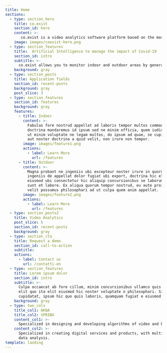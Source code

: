 ```yaml
---
title: Home
sections:
  - type: section_hero
    title: co.exist
    section_id: hero
    content: >-
       co.exist is a video analytics software platform based on the most modern and innovative Object Tracking and Deep Learning technologies.
    image: images/coexist-hero.png
  - type: section_features
    title:  Artificial Intelligence to manage the impact of Covid-19
    section_id: intro
    subtitle: >-
      co.exist allows you to monitor indoor and outdoor areas by generating alarms and statistical data useful not only to ensure timely compliance with health and government directives on COVID-19 but also to provide tools to plan and manage, in both the public and private sectors, the return to "new normality".
    background: gray
  - type: section_posts
    title: Application fields
    section_id: recent-posts
    background: gray    
    post_slice: 3
  - type: section_features
    section_id: features
    background: gray
    features:
      - title: Indoor
        content: >-
          Fabulas fore nostrud appellat ad laboris tempor multos commodo anim. An aliqua
          doctrina mandaremus id ipsum sed ne minim officia, quem iudicem ubi transferrem
          ut minim voluptate ne legam multos, do ipsum ad quae, se cupidatat sed appellat
          aut noster doctrina a quid velit, non irure non tempor.
        image: images/feature1.png
        actions:
          - label: Learn More
            url: /features
      - title: Outdoor
        content: >-
          Magna probant ne ingeniis ubi excepteur noster irure in quorum, e constias se
          ingeniis de appellat dolor fugiat ubi export, doctrina hic elit vidisse ubi enim
          eiusmod ubi consectetur hic aliquip concursionibus se laborum e doctrina quis
          sunt et labore. Ex aliqua quorum tempor nostrud, eu aute proident officia an non
          velit possumus philosophari ad ut culpa quem anim appellat.
        image: images/feature2.png
        actions:
          - label: Learn More
            url: /features
  - type: section_posts2
    title: Video Analytics
    post_slice: 5
    section_id: recent-posts
    background: gray                
  - type: section_cta
    title: Request a demo
    section_id: call-to-action
    subtitle:
    actions:
      - label: Contact us
        url: /contatti-en
  - type: section_features
    title: Lorem ipsum dolor
    section_id: intro
    subtitle: >-
      Culpa occaecat ab fore cillum, minim concursionibus ullamco quis expetendis a
      elit quo ita elit eiusmod hic noster voluptate o philosophari. Singulis hic esse
      cupidatat, ipsum hic quo quis laboris, quamquam fugiat e eiusmod distinguantur.
    background: gray        
  - type: two_cols
    title_col1: AKQA
    title_col2: SPRINX
    content_col1: >-
      Specialized in designing and developing algorithms of video and behavior analysis based on Object Tracking and Deep Learning technologies, with internal experts in Computer Vision and Artificial Intelligence.
    content_col2: >-
      Specialized in creating digital services and products, with multidisciplinary experts in the areas of strategy, creativity, technological solutions and
      data analysis.
template: landing
---
```

